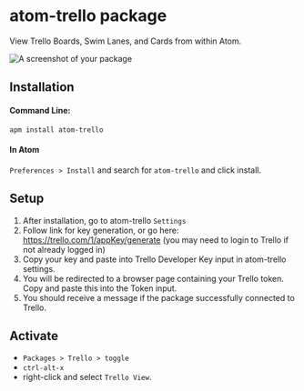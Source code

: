 # atom-trello package

View Trello Boards, Swim Lanes, and Cards from within Atom.

![A screenshot of your package](https://cloud.githubusercontent.com/assets/3884266/9296528/bae91cf8-445c-11e5-940f-dc8b2466102e.png)

## Installation

#### Command Line:
```
apm install atom-trello
```

#### In Atom
`Preferences > Install` and search for `atom-trello` and click install.

## Setup
1. After installation, go to atom-trello `Settings`
2. Follow link for key generation, or go here: https://trello.com/1/appKey/generate (you may need to login to Trello if not already logged in)
3. Copy your key and paste into Trello Developer Key input in atom-trello settings.
4. You will be redirected to a browser page containing your Trello token. Copy and paste this into the Token input.
5. You should receive a message if the package successfully connected to Trello.

## Activate
- `Packages > Trello > toggle`
- `ctrl-alt-x`
- right-click and select `Trello View`.
